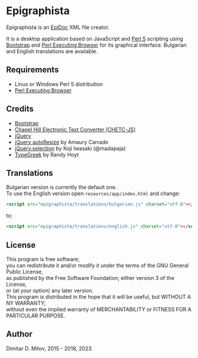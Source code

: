 # Epigraphista

Epigraphista is an [EpiDoc](https://sourceforge.net/p/epidoc/wiki/Home/) XML file creator.  

It is a desktop application based on JavaScript and [Perl 5](https://www.perl.org/) scripting using [Bootstrap](http://getbootstrap.com/) and [Perl Executing Browser](https://github.com/ddmitov/perl-executing-browser) for its graphical interface. Bulgarian and English translations are available.

## Requirements

* Linux or Windows Perl 5 distribution
* [Perl Executing Browser](https://github.com/ddmitov/perl-executing-browser)

## Credits

* [Bootstrap](http://getbootstrap.com/)
* [Chapel Hill Electronic Text Converter (CHETC-JS)](http://epidoc.cvs.sourceforge.net/epidoc/chetc-js/)
* [jQuery](https://jquery.com/)
* [jQuery autoResize](http://amaury.carrade.eu/projects/jquery/autoResize.html) by Amaury Carrade
* [jQuery.selection](http://madapaja.github.io/jquery.selection/) by Koji Iwasaki (@madapaja)
* [TypeGreek](http://www.typegreek.com/) by Randy Hoyt

## Translations

Bulgarian version is currently the default one.  
To use the English version open ```resources/app/index.html``` and change:

```html
<script src="epigraphista/translations/bulgarian.js" charset="utf-8"></script>
```

to:

```html
<script src="epigraphista/translations/english.js" charset="utf-8"></script>
```

## License

This program is free software;  
you can redistribute it and/or modify it under the terms of the GNU General Public License,  
as published by the Free Software Foundation; either version 3 of the License,  
or (at your option) any later version.  
This program is distributed in the hope that it will be useful, but WITHOUT A NY WARRANTY;  
without even the implied warranty of MERCHANTABILITY or FITNESS FOR A PARTICULAR PURPOSE.  

## Author

Dimitar D. Mitov, 2015 - 2018, 2023
